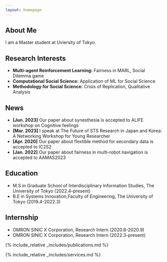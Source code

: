 ```yaml
---
layout: homepage
---
```


## About Me

I am a Master student at Uviersity of Tokyo.

## Research Interests

- **Multi-agent Reinforcement Learning:** Fairness in MARL, Social Dilemma game
- **Computational Social Science:** Application of ML for Social Science
- **Methodology for Social Science:** Crisis of Replication, Qualitative Analysis

## News

- **[Jun. 2023]** Our paper about synesthesia is accepted to ALIFE workshop on Cognitive feelings
- **[Mar. 2023]** I speak at The Future of STS Research in Japan and Korea: A Networking Workshop for Young Researcher
- **[Apr. 2020]** Our paper about flextible method for secondary data is accepted to IC2S2
- **[Jan. 2022]** Our paper about fairness in multi-robot navigation is accepted to AAMAS2023

## Education

- M.S in Graduate School of Interdisciplinary Information Studies, The University of Tokyo (2022.4-present)
- B.E in Systems Innovation,Faculty of Engineering, The University of Tokyo (2019.4-2022.3)

## Internship

- OMRON SINIC X Corporation, Research Intern (2020.8-2020.9)
- OMRON SINIC X Corporation, Research Intern (2022.3-present)

{% include_relative _includes/publications.md %}

{% include_relative _includes/services.md %}
